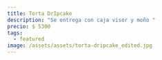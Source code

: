 ```yaml
---
title: Torta DrIpcake
description: "Se entrega con caja visor y moño "
precio: $ 5300
tags:
  - featured
image: /assets/assets/torta-dripcake_edited.jpg
---
```

